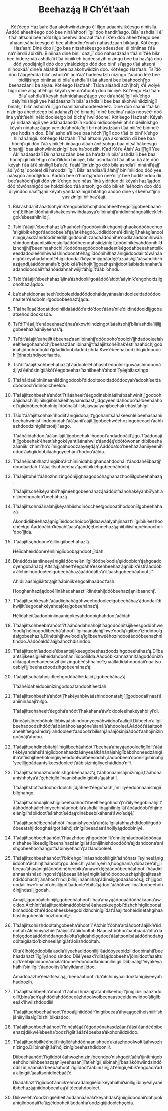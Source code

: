 <h1 align='center'>Beehazą́ą Ił Chʼétʼaah</h1>
<h2 align='center'></h2>
<p align='center'>Kótʼéego Hazʼaah: Baá akohwiindzingo éí ílį́go adaanisįikéesgo nihiisílá. Áadóó aheełtʼéego dóó bee niháʼahootʼiʼígíí doo handitʼáago. Bílaʼ ashdlaʼii éí tʼááʼ áłtsoni bée hółdziłgo beehwiidooʼaał tʼáá nííkʼeh dóó aheełtʼéego bee ahaanitsáhakeesgo éí bee ahihodíneʼenah nahasdzaan bikáagí.
Kótʼéego Hazʼaah: Diné doo ílį́įgo baa nitsahakeesgo adeesdeeʼ éí biniinaa tʼáá naʼníleʼdii ábiʼdilʼí. Biniinaa diné biniʼ dazlį́į́ʼ dóó nahasdzáán tʼáá níítʼéé bílaʼ bee hideeznáá ashdlaʼii tʼáá bíniikʼeh hadeesdzih nízingo bee bá hazʼą́ą́ doo dóó yoodlą́nígíí dóó doo yináldzidgo dóó doo biniʼ siʼą́ągo tʼáá ałtsoní niʼhookááʼ dineʼé aláahdi bee baʼakohwiidzin doo.
Kótʼéego Hazʼaah: Tsíʼdó doo tʼáágéédda bílaʼ ashdlaʼiiʼ áchʼaaʼ hadeesdzih nizingo tʼáadoo leʼé bee bidiljishgo biniinaa éí bilaʼ ashdlaʼii tʼáá ałtsoní bee baahoochįʼgo beehazáanii bá alyaa.
Kótʼéego Hazʼaah: Tsída aláahdi achʼįholʼį́ kʼé wolyé hígíí dine ałąą atʼéhígíí kéyah yee daʼahootą doo biniiyé.
Kótʼéego Hazʼaah: Bílaʼ ashdlaʼii kéyah dahnidahaazʼą́ągo yee daʼahótą́ʼígíí yikʼéhgo deiyíłnííshígíí yee háádaashzííh bílaʼ ashdlaʼii bee baa ákohwiiniidzinígíí binahjįʼ bilaʼ ashdlaʼii ílį́įgo baanitsínáhoodeeskééz. Diné dóó sáanii tʼáá łaʼí nízínígo aheełtéego bá adahazłʼį éé bina;hjįʼ diné beeiinaʼ náás noosééł dóó iiná yáʼátʼéehii néididooléełgo bá bichąʼ hwíidóoneʼ.
Kótʼéego Hazʼaah: Kéyah yá nídaazínígíí yee ádáhadaasdzííh kodóó nídidoolyééł ahił nideiilnishgo kéyah nidahazʼą́ągo yee doʼahóótąʼígíí bił náhásdzáán tʼáá níítʼéé bidineʼé yee hodísin doo. Bílaʼ ashdlaʼii bee baa hóchʼįʼígíí doo tʼáá bí bíniʼ kʼehgo hiinánánígíí.
Kótʼéego Hazʼaah: Tʼáá ałtsoní yaa akonídzin díí bee baa hóchįʼígíí dóó tʼáá yíníkʼeh iináago áláah áníłtsohgo baa nitsáʼhákeesgo binahjjįʼ baa ákohwiinidzinígíí bee haʼoodzííh.
Kʼad Kótʼe Áłahʼ Azlį́į́ʼígíí Yee Ákʼihadaasdzíí
Díí nahasdzáán bee bá haʼadziih bílaʼ ashdlaʼii bee baa hóchįʼígíí bikʼehgo óʼoolʼííłdoo biniiyé, bílaʼ ashdlaaʼii tʼáá ałtso bá áté dóó kéyah tʼáá átʼé sinilígíí báʼatʼé, tʼaałáʼíjinízínígo dóó bíla ashdlaʼii ninánílʼą́ąjįʼ ádííyóltąʼ dooleeł díí haʼoodziiʼígíí. Bilaʼ ashdlaaʼii áłahjįʼ biniʼnilíidoo dóó yee náásgóó anootįįłdoo. Áádóó bee óʼhooʼąąhdoo neeʼniʼjįʼ bee hodílzindoo díí beeʼaahóchįʼígíí dóó yíníkʼehgo bee náás ʼiiná yidiłdoo díí kéyah hazʼą́ądoo dóó tówónanígóó be hołdzildoo tʼáá ałtsohjigo dóó bikʼeh ʼééhozin doo dóó dilyindoo naatʼą́ąnii kéyah yándaazínígíí bitahgo aadóó diné yił kééhatʼį́į́nii yásizínígíí bił hazʼą́ąji.</p>
<ol>
  <li>
    <p>Bilaʼashdaʼiitʼááałtsohyiníkʼehgobidizhchįhdóóaheełtʼeegoílį́į́gobeebaahóchįʼ.Eííháníʼdóóhánítshakeeshwiihdaasyaʼeííbinahjį́ʼahidiníłnáhgoálíleekʼehgokʼébeeahiłniidlį́.</p>
  </li>
  <li>
    <p>Tsídítʼááájítʼébeeháhazʼąʼhaahóchįʼgodóóyiníkʼehgonijigháokodóóbeehooʼaʼígííbikʼehgotʼáadoobeeʼałʼą́ąʼátʼéhégóó.Jódíídóoneʼéidlínígíí,hakágíanoolninígíí,asdzánídóódinéídlį́hígíídóónihizaadáádóóniheʼoodlaʼáádóónihiwááshindoonbaanitsiikeesígííáádóóbeendahsiidzinígíí,dóónihikéyahdóónihiʼdizhchį́įhjį́ʼbeenihaahóchiʼ.Kodóónasgóódoohaadeetʼéégodahbeeahantsiikeesdadoolééłnihiwááshindoonátʼéhą́gíídóónihiłhazʼánígíídoodaiiʼtówánáanígóókéyahadahootʼéhígíídoodaiiʼkéyahnijigháádę́ę́ʼazaáshį́į́tʼáásahdiibiłhazą́ąndi,áádóónanáłaʼbígóbikááʼkéhojitʼį́įgoazhą́shį́į́dootʼáábiadahnahatʼáadandidoodaiíʼtʼááhóádahnahwiijitʼáhígíítʼáábiʼohndi.</p>
  </li>
  <li>
    <p>Tsídítʼááájítʼébeeháhazʼą́iináʼázhdoolííłgoáádóóʼałdótʼááyiníkʼehgohołdzilgohołhazʼą́ądoo.</p>
  </li>
  <li>
    <p>Łaʼdahéídoonaalteehʼédooleełdadóódooháidayánaalaʼídooleełdadóódoonaaltehʼéadoolniiłgodoobeehazʼą́ąda.</p>
  </li>
  <li>
    <p>Tʼááheíídaéídooatídoolníiłdaáádóóʼałdóʼdootʼáánaʼníleʼdiidinédooídlį́į́gobaatsehodidookosda.</p>
  </li>
  <li>
    <p>TsiʼdíTʼááájítʼehábeehaazʼą́haaʼakowhiindzingotʼááałtsohjįʼbílaʼashdlaʼiijílį́įgobeehazʼáániiyeehasʼą́.</p>
  </li>
  <li>
    <p>Tsíʼdítʼááájítʼeahejíłtʼébeehazʼaaniibinahjį́ʼdóódoohoʼdoolchʼį́į́hdadooleełaheełtʼéegohaahóchįʼbeehazʼáaniibinahjįʼtʼááajiłtsohéíhakʼéstiʼhaahóchįʼgobinahjį́doohodoolchʼį́į́dadíídoobiładodzihda.Kweʼébeehaʼoodzíhígíídoooochʼį́į́dhabizhdiyoołłaałda.</p>
  </li>
  <li>
    <p>Tsíʼdítʼááájíłtsohbeeháhazʼą́tʼáadooleʼéháhashtʼedoolníiłgowááshindoonáájíyáʼééhósinígííákótʼéegobeehazʼáaniibeeháʼahootʼíʼyę́ębiłaszihgo.</p>
  </li>
  <li>
    <p>Tʼááháidaéíbiniinaaniiádingodoobiʼdidooltsoołdadóódooyahʼadooltʼeełdadóódoochʼidinóolcheełda.</p>
  </li>
  <li>
    <p>Tʼááájíłtsohbeeháʼahóótʼíʼtʼááaheełtʼéegodinébinááłhábaahwinitʼį́įgodooháájídaachʼíhjínilíígííbinááłéíháyaanídáastʼįįdgoyeenidahodooʼááłbeeháahootʼígíídóóbeehóholnígíídóóhaʼátʼííshį́į́awáalyahjíbeehakʼehástʼahígíí.</p>
  </li>
  <li>
    <p>Tsídítʼááʼajiłtsohhakʼihodiitʼánígíídooajitʼį́į́gohanitsáhákeesnléíbeehasáaniibeehahwinistʼiindooindahtʼááʼaanííʼaájítʼį́į́gobeehwééhozingobeeachʼaahhazhdoodzihígííáłtsoájíílaago.</p>
    <p>Tʼááháiidahdootʼááʼanííájítʼį́įgobeehakʼihodootʼahdadooájítʼį́į́go.Tʼáádooajiitʼį́į́gobeehakʼéhestʼahgokéyahtʼáánahwiizʼáandę́ę́ʼdóótówonanidíbibeehazáaniikʼizhnítiʼhoʼdiʼníigoáhoodzaayę́ędą́ą́ʼ.Áádóóałdóʼbeehazʼáaniiyeenihodooʼáałígíídoobiláahgoyeehániʼhodooʼááłda.</p>
  </li>
  <li>
    <p>Tʼááhéiidabiłhazʼánígííbáʼáłchíníínídahbighandahdooháiitʼáaodahéííbaatį́į́ʼdoodáałdah.Tʼááajiłtsohbeehazʼą́ąniibikʼehgobeeháhóchį́.</p>
  </li>
  <li>
    <p>Tʼááajiłtohéítʼááhozhnizingóónijigháagodóóhaghanazhoolííłgobeeháhazą́.</p>
    <p>Tʼááajiłtsohéíkéyahbiiʼhájinéehgobeeháhazą́áádóótʼááhohakéyahbííʼyahʼaníjíneehgoałdóʼbeeháhazą́.</p>
  </li>
  <li>
    <p>Tʼááajiłtsohnáánałahjį́kéyahbiishdínóochéełgodooatihodooníiłgobeeháhazą́.</p>
    <p>Ákondidííbéehazą́ąnígííéídoochoidooʼį́į́łdaawáalyahjinaaztʼiʼígííbikʼeezhoochééłgo.Áádóóáłdoʼkéyahtʼaasiʼą́ą́ndę́ę́beheehazą́ąniibiłiisihgoéídoochoiiʼdooʼį́į́łda.</p>
  </li>
  <li>
    <p>Tʼááajiłtsǫhdooneʼéjílínígííbeeháhazʼą́.</p>
    <p>Héíídahéíídóoneʼénilínígíídoobąąhdootʼį́į́łdah.</p>
  </li>
  <li>
    <p>Dinédóósáaniineeyánígííádóoneʼénilígíídóóbeʼoodląʼęíídoobichʼą́ąhgoadooyehgobáhazą́.Ałtsʼą́ą́jíaheełtʼéegoáhéʼeskehbeehazʼą́ą́niibikʼéstiʼáádóóbaʼáłchiníhoodoołeelgobeebáhazą́áádóóáłtsʼáʼítʼaashgobeebáahootʼįʼʼ.</p>
    <p>Ahidiiʼaashígííáłtsʼąąjitʼáábiniikʼehgoáłhaadootʼash.</p>
    <p>Hooghanhazą́ą́dooéíiináhadahaaztʼiʼdinétahjį́dóóbeehazą́ąniibaanchįʼ.</p>
  </li>
  <li>
    <p>Tʼááájíłtsohkéyahtʼááadiighahágóhweehodooleełgobeeháhazʼą́doodaiiʼdíkwíjíltʼéegodahkéyahdajótąʼgobeeháhazʼą́.</p>
    <p>Hę́íídahéítʼáadoobiniinaanígókéyahdoobighahdootʼááłdah.</p>
  </li>
  <li>
    <p>Tʼááájíłtsohbeebaʼahóótʼiʼtʼááhóadahnahojitʼáagodóónitsijikeesgodóóhweʼoodląʼhólóogodííbeeháʼahootʼiʼígíínaanáłahjį́ʼhweʼoodląʼígííbeeʼizhdidooʼgáałgobeehazʼą́.Dinétahjį́hweʼoodląʼígííbeehwééhozíndooáádóóbeenazhnitindoo.Áádóóałdóʼáájį́báhozhdísindoo.</p>
  </li>
  <li>
    <p>Tʼááájíłtsohtʼáadooleʼébaantsíjíkeesgobeehazdoodzihgobeeháhazʼą́.Dííbaantsíjíkeesígííéíhéídahdoohániʼiidoolííłda.Áádóóbikahnazhnitáagodóónízhdiiláagobeehadeesdzihjinizingobééshhalneʼé,naalkidídahdoodaiiʼnaaltsoosbiyiʼjį́ʼbeehazdoodzihgobeeháhazʼą́.</p>
  </li>
  <li>
    <p>Tʼááájíłtsohałahnijídleehgodóóáłhiłdajidlį́į́gobeeháhazʼą́.</p>
    <p>Tʼááhéídahéídooíínízingodooatahdooltʼeełdah.</p>
  </li>
  <li>
    <p>Tʼááajiłtsohbeeháʼahóótʼį́ʼhakéyahbiwááshindoonatahjílį́į́godoodaiiʼnaatʼáaniininádajiʼniłgo.</p>
    <p>Tʼááajiłtsohaheełtʼéegoháʼahóótʼiʼhakáhanaʼáwʼoʼdooleełhakéyahbiʼyiʼdi.</p>
    <p>Dinéáyisį́beebóholnííhbiwááshindoonyeeyáhwiidoolʼaałígíí.Dííbeehoʼaʼígííbeehadoodzihdóótʼáábánáhooʼaagóneʼéíanáʼáʼahdooleeł.Áádóótʼááałtsohaheełtʼéegoánídaʼjiʼahdooleełtʼaadoołaʼbiłííshjánáájósinį́áádóótʼaahójinízingoánájiʼahdoo.</p>
  </li>
  <li>
    <p>Tʼááajiłtsohdinébitahjílínígííbeeháahóótʼíʼbeehaaʼahayą́ądooleełígíídíítʼááátʼékéyahdahsiʼánígíídoonahasdzáányeeáłkáhánájahígííbábóhoneedzánígííháʼatʼííshį́į́beehólonígííyeeadoolwołbéesodah,áádóóbeeaʼdooníłígííbinahjį́ʼyeeílį́į́goádaantsíkeesdooleełtʼáábisizínígííyeehádidooʼnííł.</p>
  </li>
  <li>
    <p>Tʼááajiłtsohndazhdoolnishgobeehahazʼą́,tʼááhónaanishjinízínígíí,tʼááhónaanishhołyáʼátʼę́ehéígíídíínaanishadinígííbitsʼąąáhátʼį́.</p>
    <p>Tʼááajiłtshotʼáadoohoʼdoolchiʼį́dį́aheełtʼéegohachʼįʼníʼiilyéedoonaanishígííbííghahgo.</p>
    <p>Tʼááajiłtsohndajilnishígííbeeháahootʼibeełtʼeegohachʼįʼniʼiilyʼéegobinahjiʼtʼááhódóóhááłchiniyeehináadoobiláʼashdlaʼiibąąhilinígíʼátʼáoáádóóbiʼóhjinéelánígííhábiidootʼááłáhótʼéédąąʼdinébeebíkáhanáʼáwoʼadę́ę́ʼ.</p>
    <p>Tʼááajiłtsohéíbeeháahóótʼiʼnaanishyeedaʼahótąʼígííatahhazhdidooliiłgodóóbeeatahjidooghááłgotʼááhójizinígííbeeadaaʼáhojilyą́ądoobiniyé.</p>
  </li>
  <li>
    <p>Tʼááajiłtsohbeeháahóótʼiʼhaazhdoolyįhgodóónííkʼehnjigháadooáádóónaanishaheeʼiikeedígííbeehaʼhazáánígííátʼáonijiłnishdoodóółaʼajį́dahdoonaʼanishgobeehooʼaahgotʼáábiniyéhachʼį́ʼazláadooleeł.</p>
  </li>
  <li>
    <p>Tʼááájiłtsohbeeháahóotʼiʼbikʼehgoʼiináazhdoołííłígíítʼááhóhatsʼíísyineelą́nígíídóóhaʼáłchinį́tʼááhooltąʼgo.Jóéíchʼiyáánlá,ééʼlá,hooghanlá,dóóazeeʼálʼį́į́jíbeeaaʼáháyánígííládóódinébeebíkaʼánawoʼdę́ę́áádóóbeeháahootʼiʼháadidahnaanishásdiingonátʼą́ą́beeaaʼáháyánígíítʼááhólóodoo,azhą́shį́į́dajitsaahndidóóhachʼįʼanáhootʼiʼndi,biłhijiináaniihąąʼádinsilį́į́godaáádóósą́jizhlįįgodoodaiiʼhweʼiinaʼbiʼohsilį́į́gotʼáadooleʼébitsʼą́ą́dootʼááhóhweʼiinaʼdoobeehóhólnįįhdasilįįgodah.</p>
    <p>Amájilį́į́godóóáłchíníjilį́į́gobeeháahootʼiʼhaaʼahayą́ą́dooáádóóhákáanaʼáwoʼdoo.Áłchínítʼááajiłtsohbimádóóbizhéʼéaheeskéegobiʼdizhchínígíídoodaibimádóóbizhéʼédooaheeskéegobiʼdzhchínígíídatʼááajiłtsohéídinétahgíhaahastihgobeeákʼihozhdoodlį́į́ł.</p>
  </li>
  <li>
    <p>Tʼááajiłtsohíízhdoołtahgobeehaʼahootʼiʼ.Ałchínítʼóóhaʼałtáádootʼáájiikʼeʼíidoołtah.Ałchíníyázhíéítʼááíyisítʼááíídoołtah.Naanishbóhooʼaahbaadaʼóltaʼdahólǫǫdooáádóóhódahgodaʼołtaʼígíídahólǫǫdootʼááałtsoníbááádóóhodahgoóltaígííałdoʼbizhneelą́nígiátʼáoiizhdoołtah.</p>
    <p>Oltaʼéíhólǫ́ǫ́doobilaʼasdlaʼiiyeehadidooníłíjiʼáádóóyeebidziildoobinahjíʼbeeháadahaztʼíʼígííyáhodisindoo.Dííéíyeeakʼiʼdiitą́ą́doobeehaʼjólníídootʼaaáłtsojíʼkʼehbijiníídoonáánáłaʼdóoneʼédóóóodlánídanilinígíí.Dííbinahjį́tʼéíyákéyaháłhiiʼsinilígíítʼáadooiitsʼáʼíałyiłdandlį́į́doo.</p>
    <p>Ámádóóázhéʼééíáłtséalą́ą́jį́ʼbeebáahootʼiʼbáʼáłchíníyaaiidoołtahígííyeeyáhhadoozih.</p>
  </li>
  <li>
    <p>Tʼááajiłtsohbeeháʼáhootʼiʼtʼááhózhnizinjį́ʼatahbiłkeehojitʼį́inígííbiłiináazhdoolííł,binaʼachʼąąhdóółahdóóbeeázhdoolwołbeenaasbeeidahwiidooʼáłígííbeeákʼihwiizhdoodlííł</p>
    <p>Tʼááajiłtsohbeehááhootʼiʼdooálį́į́niidóóáʼłʼinígííbeeaaʼáhyąągoéíheishííiłííshjáníííyiilaaígííbizhiʼbikáadoo.</p>
  </li>
  <li>
    <p>Tʼááajiłtsohbeehááhootʼiʼdinéáłą́ą́átʼégodóónahasdzáántʼáásiʼáándéébibeehazą́dííkwéʼébeehaʼoodzíʼígíítʼááátʼébeebaaʼákohoniidzíídoo.</p>
  </li>
  <li>
    <p>Tʼááajiłtsohbiłkééhojitʼínígííéíłahdóónaanishbeeʼakáazhdoolwołtʼááhwozhnízíngo.Dííbinahjį́tʼááʼhójizínígíbeehazhdidooniił.</p>
    <p>Dííbeeháahóótʼiʼígíídóótʼááhwozhnizinjį́beendooʼnishgoéítʼááłaʼíjínítínígobeehóholnííhbeehaząąniiyeehasáníjíʼátʼehígíí,éíbinahjįʼbaaʼákóhwiindzindóódilzin,náánáłaʼbeebááhootʼiʼígíídóótʼáábinizinjįʼátʼéhígíí,éíbikʼehgoádaʼadaʼalį́nígíítʼáaałtsonídinébáátʼé.</p>
    <p>Dííadahaztʼiʼígíídóótʼáániikʼehnaʼadáhígííéídííkéyahałhiiʼsiníłígííbinyéályaaéíbibehazą́ą́niidoobeeałʼąąʼáʼtéedahdooleeł.</p>
  </li>
  <li>
    <p>Dííkweʼéhaʼoodziʼígííéíheitʼáodahnáánáłaʼkéyahdasiʼą́níígíídoodaííʼdahjookahígíídoodaiiʼłaʼjizį́éídooheitʼáodahhaʼoodzígííjidoołchǫǫłda.</p>
  </li>
</ol>